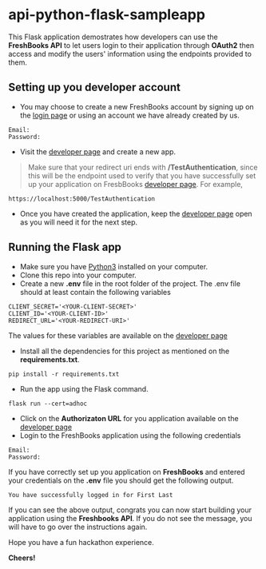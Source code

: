 # api-python-flask-sampleapp

This Flask application demostrates how developers can use the **FreshBooks API** to let users login to their application through **OAuth2** then access and modify the users' information using the endpoints provided to them.

## Setting up you developer account

- You may choose to create a new FreshBooks account by signing up on the [login page](https://my.freshbooks.com/#/login) or using an account we have already created by us.
```
Email: 
Password: 
```
- Visit the [developer page](https://my.freshbooks.com/#/developer) and create a new app.
> Make sure that your redirect uri ends with **/TestAuthentication**, since this will be the endpoint used to verify that you have successfully set up your application on FresbBooks [developer page](https://my.freshbooks.com/#/developer). For example,
```
https://localhost:5000/TestAuthentication
```
- Once you have created the application, keep the [developer page](https://my.freshbooks.com/#/developer) open as you will need it for the next step.

## Running the Flask app

- Make sure you have [Python3](https://www.python.org/downloads/) installed on your computer.
- Clone this repo into your computer.
- Create a new **.env** file in the root folder of the project. The .env file should at least contain the following variables
```
CLIENT_SECRET='<YOUR-CLIENT-SECRET>'
CLIENT_ID='<YOUR-CLIENT-ID>'
REDIRECT_URL='<YOUR-REDIRECT-URI>'
```
The values for these variables are available on the [developer page](https://my.freshbooks.com/#/developer)
- Install all the dependencies for this project as mentioned on the **requirements.txt**.
```
pip install -r requirements.txt
```
- Run the app using the Flask command.
```
flask run --cert=adhoc
```
- Click on the **Authorizaton URL** for you application available on the [developer page](https://my.freshbooks.com/#/developer)
- Login to the FreshBooks application using the following credentials
```
Email:
Password:
```
If you have correctly set up you application on **FreshBooks** and entered your credentials on the **.env** file you should get the following output.
```
You have successfully logged in for First Last
```

If you can see the above output, congrats you can now start building your application using the **Freshbooks API**. If you do not see the message, you will have to go over the instructions again.

Hope you have a fun hackathon experience.

**Cheers!**